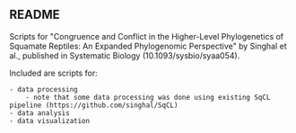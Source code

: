 README
---

Scripts for "Congruence and Conflict in the Higher-Level Phylogenetics of Squamate Reptiles: An Expanded Phylogenomic Perspective" by Singhal et al., published in Systematic Biology (10.1093/sysbio/syaa054).

Included are scripts for:

	- data processing
		- note that some data processing was done using existing SqCL pipeline (https://github.com/singhal/SqCL)
	- data analysis
	- data visualization
